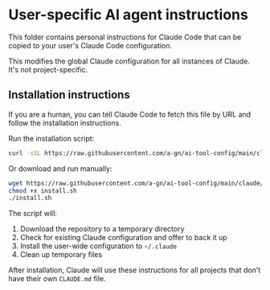 # User-specific AI agent instructions

This folder contains personal instructions for Claude Code that can be copied to your user's Claude Code configuration.

This modifies the global Claude configuration for all instances of Claude. It's not project-specific.

## Installation instructions

If you are a human, you can tell Claude Code to fetch this file by URL and follow the installation instructions.

Run the installation script:

```bash
curl -sSL https://raw.githubusercontent.com/a-gn/ai-tool-config/main/claude/user_setup/install.sh | bash
```

Or download and run manually:

```bash
wget https://raw.githubusercontent.com/a-gn/ai-tool-config/main/claude/user_setup/install.sh
chmod +x install.sh
./install.sh
```

The script will:
1. Download the repository to a temporary directory
2. Check for existing Claude configuration and offer to back it up
3. Install the user-wide configuration to `~/.claude`
4. Clean up temporary files

After installation, Claude will use these instructions for all projects that don't have their own `CLAUDE.md` file.
